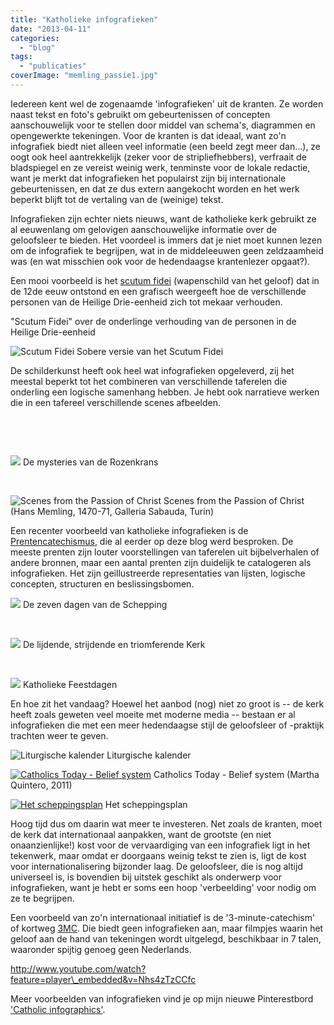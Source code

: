 ```yaml
---
title: "Katholieke infografieken"
date: "2013-04-11"
categories: 
  - "blog"
tags: 
  - "publicaties"
coverImage: "memling_passie1.jpg"
---
```


Iedereen kent wel de zogenaamde 'infografieken' uit de kranten. Ze worden naast tekst en foto's gebruikt om gebeurtenissen of concepten aanschouwelijk voor te stellen door middel van schema's, diagrammen en opengewerkte tekeningen. Voor de kranten is dat ideaal, want zo'n infografiek biedt niet alleen veel informatie (een beeld zegt meer dan...), ze oogt ook heel aantrekkelijk (zeker voor de stripliefhebbers), verfraait de bladspiegel en ze vereist weinig werk, tenminste voor de lokale redactie, want je merkt dat infografieken het populairst zijn bij internationale gebeurtenissen, en dat ze dus extern aangekocht worden en het werk beperkt blijft tot de vertaling van de (weinige) tekst.

Infografieken zijn echter niets nieuws, want de katholieke kerk gebruikt ze al eeuwenlang om gelovigen aanschouwelijke informatie over de geloofsleer te bieden. Het voordeel is immers dat je niet moet kunnen lezen om de infografiek te begrijpen, wat in de middeleeuwen geen zeldzaamheid was (en wat misschien ook voor de hedendaagse krantenlezer opgaat?).

Een mooi voorbeeld is het [scutum fidei](http://en.wikipedia.org/wiki/Shield_of_the_Trinity "Wikipedia over het Scutum Fidei") (wapenschild van het geloof) dat in de 12de eeuw ontstond en een grafisch weergeeft hoe de verschillende personen van de Heilige Drie-eenheid zich tot mekaar verhouden.

"Scutum Fidei" over de onderlinge verhouding van de personen in de Heilige Drie-eenheid

![Scutum Fidei](images/500px-Shield-Trinity-Scutum-Fidei-compact.svg.png) Sobere versie van het Scutum Fidei

De schilderkunst heeft ook heel wat infografieken opgeleverd, zij het meestal beperkt tot het combineren van verschillende taferelen die onderling een logische samenhang hebben. Je hebt ook narratieve werken die in een tafereel verschillende scenes afbeelden.

 

 

![](images/OurLadyRosary-203x300.jpg) De mysteries van de Rozenkrans

 

![Scenes from the Passion of Christ](images/memling_passie1.jpg?w=450) Scenes from the Passion of Christ (Hans Memling, 1470-71, Galleria Sabauda, Turin)

Een recenter voorbeeld van katholieke infografieken is de [Prentencatechismus](http://prentencatechismus.org/ "Prentencatechismus"), die al eerder op deze blog werd besproken. De meeste prenten zijn louter voorstellingen van taferelen uit bijbelverhalen of andere bronnen, maar een aantal prenten zijn duidelijk te catalogeren als infografieken. Het zijn geillustreerde representaties van lijsten, logische concepten, structuren en beslissingsbomen.

![](images/de-schepping-225x300.jpg) De zeven dagen van de Schepping

 

[![](images/gemeenschap-van-de-heiligen-225x300.jpg)](http://prentencatechismus.org/2011/01/13/negende-artikel-vervolg-ik-geloof-in-de-gemeenschap-van-de-heiligen/) De lijdende, strijdende en triomferende Kerk

 

[![](images/katholieke-feesten-225x300.jpeg)](http://prentencatechismus.org/uncategorized/de-geboden-van-de-kerk-in-het-algemeen-eerste-gebod-van-de-kerk-zon-en-feestdag-houd-in-eer-tweede-gebod-van-de-kerk-hoor-wel-mis-dan-elke-keer/) Katholieke Feestdagen

En hoe zit het vandaag? Hoewel het aanbod (nog) niet zo groot is -- de kerk heeft zoals geweten veel moeite met moderne media -- bestaan er al infografieken die met een meer hedendaagse stijl de geloofsleer of -praktijk trachten weer te geven.

![Liturgische kalender](images/circular-liturgical-calendar.jpg) Liturgische kalender

[![Catholics Today - Belief system](images/catholicstodaypart1_502917e6689e8_w5871.png?w=450 "Catholics Today part 1")](http://visual.ly/catholics-today-part-1) Catholics Today - Belief system (Martha Quintero, 2011)

[![Het scheppingsplan](images/hetscheppingsplan1.png?w=450 "Het scheppingsplan")](/page/gods-scheppingsplan/) Het scheppingsplan

Hoog tijd dus om daarin wat meer te investeren. Net zoals de kranten, moet de kerk dat internationaal aanpakken, want de grootste (en niet onaanzienlijke!) kost voor de vervaardiging van een infografiek ligt in het tekenwerk, maar omdat er doorgaans weinig tekst te zien is, ligt de kost voor internationalisering bijzonder laag. De geloofsleer, die is nog altijd universeel is, is bovendien bij uitstek geschikt als onderwerp voor infografieken, want je hebt er soms een hoop 'verbeelding' voor nodig om ze te begrijpen.

Een voorbeeld van zo'n internationaal initiatief is de '3-minute-catechism' of kortweg [3MC](http://www.3mc.me/eng/index_eng.html "3MC"). Die biedt geen infografieken aan, maar filmpjes waarin het geloof aan de hand van tekeningen wordt uitgelegd, beschikbaar in 7 talen, waaronder spijtig genoeg geen Nederlands.

http://www.youtube.com/watch?feature=player\_embedded&v=Nhs4zTzCCfc

Meer voorbeelden van infografieken vind je op mijn nieuwe Pinterestbord ['Catholic infographics'](http://pinterest.com/vicmortelmans/catholic-infographics/ "Catholic Infographics").
